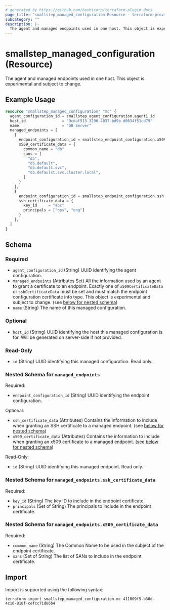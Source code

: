 ```yaml
---
# generated by https://github.com/hashicorp/terraform-plugin-docs
page_title: "smallstep_managed_configuration Resource - terraform-provider-smallstep"
subcategory: ""
description: |-
  The agent and managed endpoints used in one host. This object is experimental and subject to change.
---
```


# smallstep_managed_configuration (Resource)

The agent and managed endpoints used in one host. This object is experimental and subject to change.

## Example Usage

```terraform
resource "smallstep_managed_configuration" "mc" {
  agent_configuration_id = smallstep_agent_configuration.agent1.id
  host_id                = "9cdaf513-3296-4037-bd9b-d0634f51cd79"
  name                   = "DB Server"
  managed_endpoints = [
    {
      endpoint_configuration_id = smallstep_endpoint_configuration.x509.id
      x509_certificate_data = {
        common_name = "db"
        sans = [
          "db",
          "db.default",
          "db.default.svc",
          "db.defaulst.svc.cluster.local",
        ]
      }
    },
    {
      endpoint_configuration_id = smallstep_endpoint_configuration.ssh.id
      ssh_certificate_data = {
        key_id     = "abc"
        principals = ["ops", "eng"]
      }
    },
  ]
}
```

<!-- schema generated by tfplugindocs -->
## Schema

### Required

- `agent_configuration_id` (String) UUID identifying the agent configuration.
- `managed_endpoints` (Attributes Set) All the information used by an agent to grant a certificate to an endpoint. Exactly one of `x509CertificateData` or `sshCertificateData` must be set and must match the endpoint configuration certificate info type. This object is experimental and subject to change. (see [below for nested schema](#nestedatt--managed_endpoints))
- `name` (String) The name of this managed configuration.

### Optional

- `host_id` (String) UUID identifying the host this managed configuration is for. Will be generated on server-side if not provided.

### Read-Only

- `id` (String) UUID identifying this managed configuration. Read only.

<a id="nestedatt--managed_endpoints"></a>
### Nested Schema for `managed_endpoints`

Required:

- `endpoint_configuration_id` (String) UUID identifying the endpoint configuration.

Optional:

- `ssh_certificate_data` (Attributes) Contains the information to include when granting an SSH certificate to a managed endpoint. (see [below for nested schema](#nestedatt--managed_endpoints--ssh_certificate_data))
- `x509_certificate_data` (Attributes) Contains the information to include when granting an x509 certificate to a managed endpoint. (see [below for nested schema](#nestedatt--managed_endpoints--x509_certificate_data))

Read-Only:

- `id` (String) UUID identifying this managed endpoint. Read only.

<a id="nestedatt--managed_endpoints--ssh_certificate_data"></a>
### Nested Schema for `managed_endpoints.ssh_certificate_data`

Required:

- `key_id` (String) The key ID to include in the endpoint certificate.
- `principals` (Set of String) The principals to include in the endpoint certificate.


<a id="nestedatt--managed_endpoints--x509_certificate_data"></a>
### Nested Schema for `managed_endpoints.x509_certificate_data`

Required:

- `common_name` (String) The Common Name to be used in the subject of the endpoint certificate.
- `sans` (Set of String) The list of SANs to include in the endpoint certificate.

## Import

Import is supported using the following syntax:

```shell
terraform import smallstep_managed_configuration.mc 411009f5-b30d-4c16-818f-cefcc71d86b4
```
